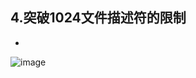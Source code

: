## 4.突破1024文件描述符的限制  


* 


![image](https://user-images.githubusercontent.com/58176267/179471083-20739589-e84b-4dd3-8b94-37f0b8766559.png)
